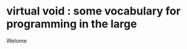 # virtual void : some vocabulary for programming in the large

Welome

[docs]: https://[andreaspfaffenbichler.github.io/just-the-docs/](https://andreaspfaffenbichler.github.io/virtual_void/)
